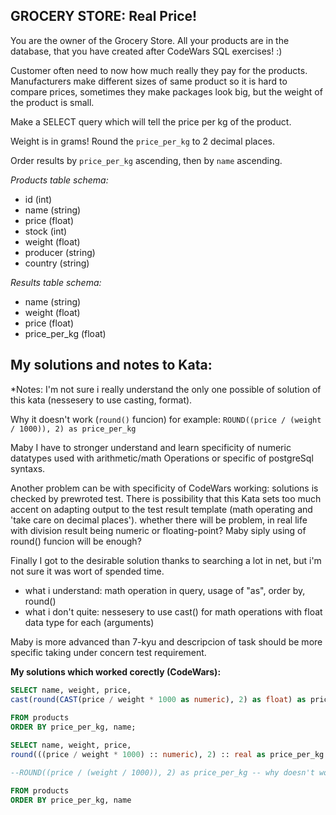 ## GROCERY STORE: Real Price!


You are the owner of the Grocery Store. All your products are in the database, that you have created after CodeWars SQL exercises! :)

Customer often need to now how much really they pay for the products. Manufacturers make different sizes of same product so it is hard to compare prices, sometimes they make packages look big, but the weight of the product is small.

Make a SELECT query which will tell the price per kg of the product.

Weight is in grams! Round the `price_per_kg` to 2 decimal places.

Order results by `price_per_kg` ascending, then by `name` ascending.

*Products table schema:*
* id (int)
* name (string)
* price (float)
* stock (int)
* weight (float)
* producer (string)
* country (string)

*Results table schema:*
* name (string)
* weight (float)
* price (float)
* price_per_kg (float)


## **My solutions and notes to Kata:**
*Notes: I'm not sure i really understand the only one possible of solution of this kata (nessesery to use casting, format). 

Why it doesn't work (`round()` funcion) for example:
`ROUND((price / (weight / 1000)), 2) as price_per_kg`

Maby I have to stronger understand and learn specificity of numeric datatypes used with arithmetic/math Operations or specific of postgreSql syntaxs. 

Another problem can be with specificity of CodeWars working: solutions is checked by prewroted test. 
There is possibility that this Kata sets too much accent on adapting output to the test result template (math operating and 'take care on decimal places'). whether there will be problem, in real life with division result being numeric or floating-point?
Maby siply using of round() funcion will be enough?

Finally I got to the desirable solution thanks to searching a lot in net, but i'm not sure it was wort of spended time.

* what i understand: math operation in query, usage of "as", order by, round()
* what i don't quite: nessesery to use cast() for math operations with float data type for each (arguments)

Maby is more advanced than 7-kyu and descripcion of task should be more specific taking under concern test requirement.


**My solutions which worked corectly (CodeWars):**

```sql
SELECT name, weight, price,
cast(round(CAST(price / weight * 1000 as numeric), 2) as float) as price_per_kg -- 'as real' instead of 'as float' works too
 
FROM products
ORDER BY price_per_kg, name;
```

```sql
SELECT name, weight, price,
round(((price / weight * 1000) :: numeric), 2) :: real as price_per_kg -- 'as float' instead of 'as real' works too

--ROUND((price / (weight / 1000)), 2) as price_per_kg -- why doesn't works? / instead of line above

FROM products
ORDER BY price_per_kg, name
```

